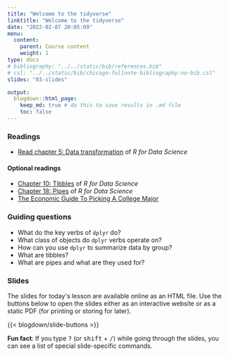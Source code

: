 ```yaml
---
title: "Welcome to the tidyverse"
linktitle: "Welcome to the tidyverse"
date: "2022-02-07 20:05:09"
menu:
  content:
    parent: Course content
    weight: 1
type: docs
# bibliography: "../../static/bib/references.bib"
# csl: "../../static/bib/chicago-fullnote-bibliography-no-bib.csl"
slides: "03-slides"

output:
  blogdown::html_page:
    keep_md: true # do this to save results in .md file
    toc: false
---
```


### Readings

- <i class="fas fa-book"></i> [Read chapter 5: Data transformation](https://r4ds.had.co.nz/transform.html) of *R for Data Science*

#### Optional readings

- <i class="fas fa-book"></i> [Chapter 10: Tibbles](https://r4ds.had.co.nz/tibbles.html) of *R for Data Science*
- <i class="fas fa-book"></i> [Chapter 18: Pipes](https://r4ds.had.co.nz/pipes.html) of *R for Data Science*
- <i class="fas fa-external-link-square-alt"></i> [The Economic Guide To Picking A College Major](https://fivethirtyeight.com/features/the-economic-guide-to-picking-a-college-major/)


### Guiding questions

- What do the key verbs of `dplyr` do?
- What class of objects do `dplyr` verbs operate on?
- How can you use `dplyr` to summarize data by group?
- What are tibbles?
- What are pipes and what are they used for?


### Slides

The slides for today's lesson are available online as an HTML file. Use the buttons below to open the slides either as an interactive website or as a static PDF (for printing or storing for later).

{{< blogdown/slide-buttons >}}

**Fun fact**: If you type <kbd>?</kbd> (or <kbd>shift</kbd> + <kbd>/</kbd>) while going through the slides, you can see a list of special slide-specific commands.
